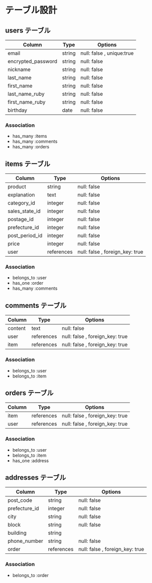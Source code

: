 # テーブル設計

## users テーブル

| Column             | Type    | Options                   |
| ------------------ | ------- | ------------------------- |
| email              | string  | null: false , unique:true |
| encrypted_password | string  | null: false               |
| nickname           | string  | null: false               |
| last_name          | string  | null: false               |
| first_name         | string  | null: false               |
| last_name_ruby     | string  | null: false               |
| first_name_ruby    | string  | null: false               |
| birthday           | date    | null: false               |

### Association

- has_many :items
- has_many :comments
- has_many :orders

## items テーブル

| Column         | Type       | Options                         |
| -------------- | ---------- | ------------------------------- |
| product        | string     | null: false                     |
| explanation    | text       | null: false                     |
| category_id    | integer    | null: false                     |
| sales_state_id | integer    | null: false                     |
| postage_id     | integer    | null: false                     |
| prefecture_id  | integer    | null: false                     |
| post_period_id | integer    | null: false                     |
| price          | integer    | null: false                     |
| user           | references | null: false , foreign_key: true |

### Association

- belongs_to :user
- has_one :order
- has_many :comments

## comments テーブル

| Column  | Type       | Options                         |
| ------- | ---------- | ------------------------------- |
| content | text       | null: false                     |
| user    | references | null: false , foreign_key: true |
| item    | references | null: false , foreign_key: true |

### Association

- belongs_to :user
- belongs_to :item

## orders テーブル

| Column | Type       | Options                         |
| ------ | ---------- | ------------------------------- |
| item   | references | null: false , foreign_key: true |
| user   | references | null: false , foreign_key: true |

### Association

- belongs_to :user
- belongs_to :item
- has_one :address

## addresses テーブル

| Column        | Type       | Options                         |
| ------------- | ---------- | ------------------------------- |
| post_code     | string     | null: false                     |
| prefecture_id | integer    | null: false                     |
| city          | string     | null: false                     |
| block         | string     | null: false                     |
| building      | string     |                                 |
| phone_number  | string     | null: false                     |
| order         | references | null: false , foreign_key: true |

### Association

- belongs_to :order

